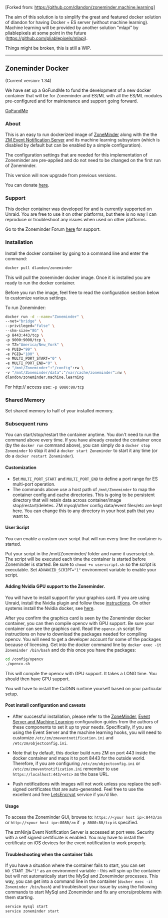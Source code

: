 [Forked from: https://github.com/dlandon/zoneminder.machine.learning]

The aim of this solution is to simplify the great and featured docker solution of dlandon for having Docker + ES server (without machine learning). Machine learning will be provided by another solution "mlapi" by pliablepixels at some point in the future (https://github.com/pliablepixels/mlapi).

Things might be broken, this is still a WIP.

----

## Zoneminder Docker
(Current version: 1.34)

We have set up a GoFundMe to fund the development of a new docker container that will be for Zoneminder and ES/ML with all the ES/ML modules pre-configured and for maintenance and support going forward.

[GoFundMe](https://www.gofundme.com/f/maintenance-of-zoneminder-docker-with-es-and-ml?utm_source=customer&utm_medium=copy_link&utm_campaign=p_cf+share-flow-1)

### About
This is an easy to run dockerized image of [ZoneMinder](https://github.com/ZoneMinder/zoneminder) along with the the [ZM Event Notification Server](https://github.com/pliablepixels/zmeventnotification) and its machine learning subsystem (which is disabled by default but can be enabled by a simple configuration). 

The configuration settings that are needed for this implementation of Zoneminder are pre-applied and do not need to be changed on the first run of Zoneminder.

This version will now upgrade from previous versions.

You can donate [here](https://www.paypal.com/us/cgi-bin/webscr?cmd=_s-xclick&amp;hosted_button_id=EJGPC7B5CS66E).

### Support
This docker container was developed for and is currently supported on Unraid. You are free to use it on other platforms, but there is no way I can reproduce or troubleshoot any issues when used on other platforms.

Go to the Zoneminder Forum [here](https://forums.zoneminder.com/) for support.

### Installation
Install the docker container by going to a command line and enter the command:

```bash
docker pull dlandon/zoneminder
```

This will pull the zoneminder docker image. Once it is installed you are ready to run the docker container.

Before you run the image, feel free to read the configuration section below to customize various settings.

To run Zoneminder:

```bash
docker run -d --name="Zoneminder" \
--net="bridge" \
--privileged="false" \
--shm-size="8G" \
-p 8443:443/tcp \
-p 9000:9000/tcp \
-e TZ="America/New_York" \
-e PUID="99" \
-e PGID="100" \
-e MULTI_PORT_START="0" \
-e MULTI_PORT_END="0" \
-v "/mnt/Zoneminder":"/config":rw \
-v "/mnt/Zoneminder/data":"/var/cache/zoneminder":rw \
dlandon/zoneminder.machine.learning
```

For http:// access use: `-p 8080:80/tcp`

### Shared Memory
Set shared memory to half of your installed memory.

### Subsequent runs

You can start/stop/restart the container anytime. You don't need to run the command above every time. If you have already created the container once (by the `docker run` command above), you can simply do a `docker stop Zoneminder` to stop it and a `docker start Zoneminder` to start it any time (or do a `docker restart Zoneminder`).

#### Customization

- Set `MULTI_PORT_START` and `MULTI_PORT_END` to define a port range for ES multi-port operation.
- The commands above use a host path of `/mnt/Zoneminder` to map the container config and cache directories. This is going to be persistent directory that will retain data across container/image stop/restart/deletes. ZM mysql/other config data/event files/etc are kept here. You can change this to any directory in your host path that you want to.

#### User Script

You can enable a custom user script that will run every time the container is started.

Put your script in the /mnt/Zoneminder/ folder and name it userscript.sh. The script will be executed each time the container is started before Zoneminder is started. Be sure to `chmod +x userscript.sh` so the script is executable. Set `ADVANCED_SCRIPT="1"` environment variable to enable your script.

#### Adding Nvidia GPU support to the Zoneminder.

You will have to install support for your graphics card. If you are using Unraid, install the Nvidia plugin and follow these [instructions](https://forums.unraid.net/topic/77813-plugin-linuxserverio-unraid-nvidia/?tab=comments#comment-719665). On other systems install the Nvidia docker, see [here](https://medium.com/@adityathiruvengadam/cuda-docker-%EF%B8%8F-for-deep-learning-cab7c2be67f9).

After you confirm the graphics card is seen by the Zoneminder docker container, you can then compile opencv with GPU support. Be sure your container can see the graphics card. Read the `opencv.sh` script for instructions on how to download the packages needed for compiling opencv. You will need to get a developer account for some of the packages because of licensing. Get into the docker command line by `docker exec -it Zoneminder /bin/bash` and do this once you have the packages:

```bash
cd /config/opencv
./opencv.sh
```

This will compile the opencv with GPU support. It takes a LONG time. You should then have GPU support.

You will have to install the CuDNN runtime yourself based on your particular setup.

#### Post install configuration and caveats

- After successful installation, please refer to the [ZoneMinder](https://zoneminder.readthedocs.io/en/stable/), [Event Server and Machine Learning](https://zmeventnotification.readthedocs.io/en/latest/index.html) configuration guides from the authors of these components to set it up to your needs. Specifically, if you are using the Event Server and the machine learning hooks, you will need to customize `/etc/zm/zmeventnotification.ini` and `/etc/zm/objectconfig.ini`.

- Note that by default, this docker build runs ZM on port 443 inside the docker container and maps it to port 8443 for the outside world. Therefore, if you are configuring `/etc/zm/objectconfig.ini` or `/etc/zm/zmeventnotification.ini` remember to use `https://localhost:443/<etc>` as the base URL.

- Push notifications with images will not work unless you replace the self-signed certificates that are auto-generated. Feel free to use the excellent and free [LetsEncrypt](https://letsencrypt.org) service if you'd like.

#### Usage

To access the Zoneminder GUI, browse to: `https://<your host ip>:8443/zm` or `http://<your host ip>:8080/zm` if `-p 8080:80/tcp` is specified.

The zmNinja Event Notification Server is accessed at port `9000`. Security with a self signed certificate is enabled. You may have to install the certificate on iOS devices for the event notification to work properly.

#### Troubleshooting when the container fails

If you have a situation where the container fails to start, you can set `NO_START_ZM="1"` as an environment variable - this will spin up the container but will not automatically start the MySql and Zoneminder processes. This way, you can get into a command line in the container (`docker exec -it Zoneminder /bin/bash`) and troubleshoot your issue by using the following commands to start MySql and Zoneminder and fix any errors/problems with them starting.

```bash
service mysql start
service zoneminder start
```
